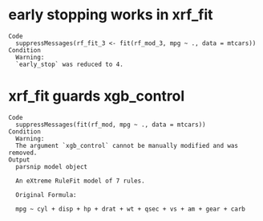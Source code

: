 # early stopping works in xrf_fit

    Code
      suppressMessages(rf_fit_3 <- fit(rf_mod_3, mpg ~ ., data = mtcars))
    Condition
      Warning:
      `early_stop` was reduced to 4.

# xrf_fit guards xgb_control

    Code
      suppressMessages(fit(rf_mod, mpg ~ ., data = mtcars))
    Condition
      Warning:
      The argument `xgb_control` cannot be manually modified and was removed.
    Output
      parsnip model object
      
      An eXtreme RuleFit model of 7 rules.
      
      Original Formula:
      
      mpg ~ cyl + disp + hp + drat + wt + qsec + vs + am + gear + carb 

